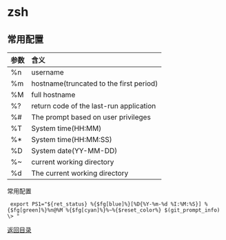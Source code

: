 # zsh

## 常用配置
|参数|含义|
|:---|:---|
|%n|username|
|%m|hostname(truncated to the first period)|
|%M|full hostname|
|%?|return code of the last-run application|
|%#|The prompt based on user privileges|
|%T|System time(HH:MM)|
|%*|System time(HH:MM:SS)|
|%D|System date(YY-MM-DD)|
|%~|current working directory|
|%d|The current working directory|

常用配置
```
 export PS1="${ret_status} %{$fg[blue]%}[%D{%Y-%m-%d %I:%M:%S}] %{$fg[green]%}%n@%M %{$fg[cyan]%}%~%{$reset_color%} $(git_prompt_info)
\> "
```

[返回目录](../CONTENTS.md)